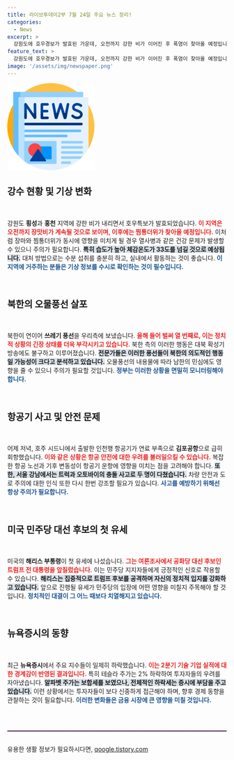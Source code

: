 ```yaml
---
title: 라이브투데이2부 7월 24일 주요 뉴스 정리!
categories:
  - News
excerpt: >
  강원도에 호우경보가 발효된 가운데, 오전까지 강한 비가 이어진 후 폭염이 찾아올 예정입니다. 북한은 올해 열 번째로 쓰레기 풍선을 남쪽으로 발사하고, 해리스 부통령은 첫 유세에서 트럼프를 추격합니다.
feature_text: >
  강원도에 호우경보가 발효된 가운데, 오전까지 강한 비가 이어진 후 폭염이 찾아올 예정입니다. 북한은 올해 열 번째로 쓰레기 풍선을 남쪽으로 발사하고, 해리스 부통령은 첫 유세에서 트럼프를 추격합니다.
image: '/assets/img/newspaper.png'
---
```


<p><img src="/assets/img/newspaper.png" alt="kimp 속보" /></p>

<h2 data-ke-size="size26">강수 현황 및 기상 변화</h2>

<p data-ke-size="size16">&nbsp;</p>

<p>강원도 <b>횡성</b>과 <b>홍천</b> 지역에 강한 비가 내리면서 호우특보가 발효되었습니다. <b><span style="color: #ee2323;">이 지역은 오전까지 장맛비가 계속될 것으로 보이며, 이후에는 찜통더위가 찾아올 예정입니다.</span></b> 이처럼 장마와 찜통더위가 동시에 영향을 미치게 될 경우 열사병과 같은 건강 문제가 발생할 수 있으니 주의가 필요합니다. <b><span style="background-color: #21538527;">특히 습도가 높아 체감온도가 33도를 넘길 것으로 예상됩니다.</span></b> 대처 방법으로는 수분 섭취를 충분히 하고, 실내에서 활동하는 것이 좋습니다. <b><span style="color: #1a5490;">이 지역에 거주하는 분들은 기상 정보를 수시로 확인하는 것이 필수입니다.</span></b> </p>

<p data-ke-size="size16">&nbsp;</p>

<h2 data-ke-size="size26">북한의 오물풍선 살포</h2>

<p data-ke-size="size16">&nbsp;</p>

<p>북한이 연이어 <b>쓰레기 풍선</b>을 우리측에 보냈습니다. <b><span style="color: #ee2323;">올해 들어 벌써 열 번째로, 이는 정치적 상황의 긴장 상태를 더욱 부각시키고 있습니다.</span></b> 북한 측의 이러한 행동은 대북 확성기 방송에도 불구하고 이루어졌습니다. <b><span style="background-color: #21538527;">전문가들은 이러한 풍선들이 북한의 의도적인 행동일 가능성이 크다고 분석하고 있습니다.</span></b> 오물풍선의 내용물에 따라 남한의 민심에도 영향을 줄 수 있으니 주의가 필요할 것입니다. <b><span style="color: #1a5490;">정부는 이러한 상황을 면밀히 모니터링해야 합니다.</span></b></p>

<p data-ke-size="size16">&nbsp;</p>

<h2 data-ke-size="size26">항공기 사고 및 안전 문제</h2>

<p data-ke-size="size16">&nbsp;</p>

<p>어제 저녁, 호주 시드니에서 출발한 인천행 항공기가 연료 부족으로 <b>김포공항</b>으로 급히 회항했습니다. <b><span style="color: #ee2323;">이와 같은 상황은 항공 안전에 대한 우려를 불러일으킬 수 있습니다.</span></b> 복잡한 항공 노선과 기후 변동성이 항공기 운항에 영향을 미치는 점을 고려해야 합니다. <b><span style="background-color: #21538527;">또한, 서울 강남에서는 트럭과 오토바이의 충돌 사고로 두 명이 다쳤습니다.</span></b> 차량 안전과 도로 주의에 대한 인식 또한 다시 한번 강조할 필요가 있습니다. <b><span style="color: #1a5490;">사고를 예방하기 위해선 항상 주의가 필요합니다.</span></b></p>

<p data-ke-size="size16">&nbsp;</p>

<h2 data-ke-size="size26">미국 민주당 대선 후보의 첫 유세</h2>

<p data-ke-size="size16">&nbsp;</p>

<p>미국의 <b>해리스 부통령</b>이 첫 유세에 나섰습니다. <b><span style="color: #ee2323;">그는 여론조사에서 공화당 대선 후보인 트럼프 전 대통령을 앞질렀습니다.</span></b> 이는 민주당 지지자들에게 긍정적인 신호로 작용할 수 있습니다. <b><span style="background-color: #21538527;">해리스는 집중적으로 트럼프 후보를 공격하며 자신의 정치적 입지를 강화하고 있습니다.</span></b> 앞으로 진행될 유세가 민주당의 입장에 어떤 영향을 미칠지 주목해야 할 것입니다. <b><span style="color: #1a5490;">정치적인 대결이 그 어느 때보다 치열해지고 있습니다.</span></b></p>

<p data-ke-size="size16">&nbsp;</p>

<h2 data-ke-size="size26">뉴욕증시의 동향</h2>

<p data-ke-size="size16">&nbsp;</p>

<p>최근 <b>뉴욕증시</b>에서 주요 지수들이 일제히 하락했습니다. <b><span style="color: #ee2323;">이는 2분기 기술 기업 실적에 대한 경계감이 반영된 결과입니다.</span></b> 특히 테슬라 주가는 2% 하락하여 투자자들의 우려를 자아냈습니다. <b><span style="background-color: #21538527;">알파벳 주가는 보합세를 보였으나, 전체적인 하락세는 증시에 부담을 주고 있습니다.</span></b> 이런 상황에서는 투자자들이 보다 신중하게 접근해야 하며, 향후 경제 동향을 관찰하는 것이 필요합니다. <b><span style="color: #1a5490;">이러한 변화들은 금융 시장에 큰 영향을 미칠 것입니다.</span></b></p>

<p data-ke-size="size16">&nbsp;</p>

<hr style="border-top: 1px dashed purple; margin: 30px 0;">
유용한 생활 정보가 필요하시다면, <a href="https://qoogle.tistory.com" rel="dofollow">qoogle.tistory.com</a>



